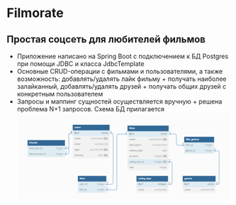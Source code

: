 # Filmorate
## Простая соцсеть для любителей фильмов
* Приложение написано на Spring Boot с подключением к БД Postgres при помощи JDBC и класса JdbcTemplate
* Основные CRUD-операции с фильмами и пользователями, а также возможность: добавлять/удалять лайк фильму + получать наиболее залайканный, добавлять/удалять друзей + получать общих друзей с конкретным пользователем
* Запросы и маппинг сущностей осуществляется вручную + решена проблема N+1 запросов. Схема БД прилагается
![img.png](img.png)
